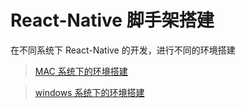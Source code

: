 # React-Native 脚手架搭建

在不同系统下 React-Native 的开发，进行不同的环境搭建

>[ MAC 系统下的环境搭建](./mac.md)

>[windows 系统下的环境搭建](./windows.md)






